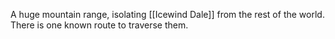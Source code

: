 A huge mountain range, isolating [[Icewind Dale]] from the rest of the world. There is one known route to traverse them.